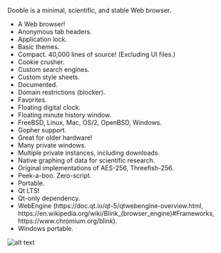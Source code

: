 Dooble is a minimal, scientific, and stable Web browser.

<ul>
<li>A Web browser!</li>
<li>Anonymous tab headers.</li>
<li>Application lock.</li>
<li>Basic themes.</li>
<li>Compact. 40,000 lines of source! (Excluding UI files.)</li>
<li>Cookie crusher.</li>
<li>Custom search engines.</li>
<li>Custom style sheets.</li>
<li>Documented.</li>
<li>Domain restrictions (blocker).</li>
<li>Favorites.</li>
<li>Floating digital clock.</li>
<li>Floating minute history window.</li>
<li>FreeBSD, Linux, Mac, OS/2, OpenBSD, Windows.</li>
<li>Gopher support.</li>
<li>Great for older hardware!</li>
<li>Many private windows.</li>
<li>Multiple private instances, including downloads.</li>
<li>Native graphing of data for scientific research.</li>
<li>Original implementations of AES-256, Threefish-256.</li>
<li>Peek-a-boo. Zero-script.</li>
<li>Portable.</li>
<li>Qt LTS!</li>
<li>Qt-only dependency.</li>
<li>WebEngine (https://doc.qt.io/qt-5/qtwebengine-overview.html, https://en.wikipedia.org/wiki/Blink_(browser_engine)#Frameworks, https://www.chromium.org/blink).</li>
<li>Windows portable.</li>
</ul>

![alt text](https://github.com/textbrowser/dooble/blob/master/Images/dooble_1.png)
